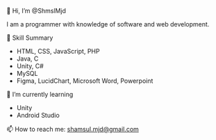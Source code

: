 👋 Hi, I’m @ShmslMjd

I am a programmer with knowledge of software and web development.

👀 Skill Summary

- HTML, CSS, JavaScript, PHP
- Java, C
- Unity, C#
- MySQL
- Figma, LucidChart, Microsoft Word, Powerpoint

🌱 I’m currently learning

- Unity
- Android Studio


📫 How to reach me: shamsul.mjd@gmail.com

<!---
ShmslMjd/ShmslMjd is a ✨ special ✨ repository because its `README.md` (this file) appears on your GitHub profile.
You can click the Preview link to take a look at your changes.
--->
